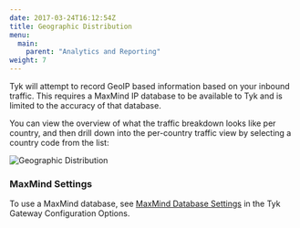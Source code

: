 ```yaml
---
date: 2017-03-24T16:12:54Z
title: Geographic Distribution
menu:
  main:
    parent: "Analytics and Reporting"
weight: 7 
---
```


Tyk will attempt to record GeoIP based information based on your inbound traffic. This requires a MaxMind IP database to be available to Tyk and is limited to the accuracy of that database.

You can view the overview of what the traffic breakdown looks like per country, and then drill down into the per-country traffic view by selecting a country code from the list:

![Geographic Distribution](/docs/img/dashboard/usage-data/geographic_dist_2.5.png)

### <a name="maxmind"></a>MaxMind Settings

To use a MaxMind database, see [MaxMind Database Settings](/docs/tyk-configuration-reference/tyk-gateway-configuration-options/#a-name-enable-geo-ip-a-enable-geo-ip) in the Tyk Gateway Configuration Options.